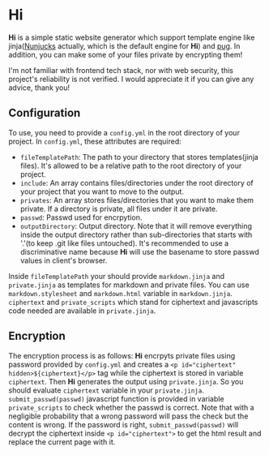 # Hi
**Hi** is a simple static website generator which support template engine like jinja([Nunjucks](https://mozilla.github.io/nunjucks/) actually, which is the default engine for **Hi**) and [pug](https://github.com/pugjs/pug). In addition, you can make some of your files private by encrypting them!

I'm not familiar with frontend tech stack, nor with web security, this project's reliability is not verified. I would appreciate it if you can give any advice, thank you!

## Configuration
To use, you need to provide a `config.yml` in the root directory of your project. In `config.yml`, these attributes are required:
- `fileTemplatePath`: The path to your directory that stores templates(jinja files). It's allowed to be a relative path to the root directory of your project.
- `include`: An array contains files/directories under the root directory of your project that you want to move to the output.
- `privates`: An array stores files/directories that you want to make them private. If a directory is private, all files under it are private.
- `passwd`: Passwd used for encrpytion.
- `outputDirectory`: Output directory. Note that it will remove everything inside the output directory rather than sub-directories that starts with '.'(to keep .git like files untouched). It's recommended to use a discriminative name because **Hi** will use the basename to store passwd values in client's browser.

Inside `fileTemplatePath` your should provide `markdown.jinja` and `private.jinja` as templates for markdown and private files. You can use `markdown.stylesheet` and `markdown.html` variable in `markdown.jinja`. `ciphertext` and `private_scripts` which stand for ciphertext and javascripts code needed are available in `private.jinja`.

## Encryption
The encryption process is as follows: **Hi** encrpyts private files using password provided by `config.yml` and creates a `<p id="ciphertext" hidden>${ciphertext}</p>` tag while the ciphertext is stored in variable `ciphertext`. Then **Hi** generates the output using `private.jinja`. So you should evaluate `ciphertext` variable in your `private.jinja`. `submit_passwd(passwd)` javascript function is provided in variable `private_scripts` to check whether the passwd is correct. Note that with a negligible probability that a wrong password will pass the check but the content is wrong. If the password is right, `submit_passwd(passwd)` will decrypt the ciphertext inside `<p id="ciphertext">` to get the html result and replace the current page with it.